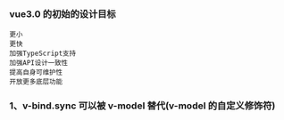 ### vue3.0 的初始的设计目标

```
更小
更快
加强TypeScript支持
加强API设计一致性
提高自身可维护性
开放更多底层功能

```

### 1、v-bind.sync 可以被 v-model 替代(v-model 的自定义修饰符)

```js

```
